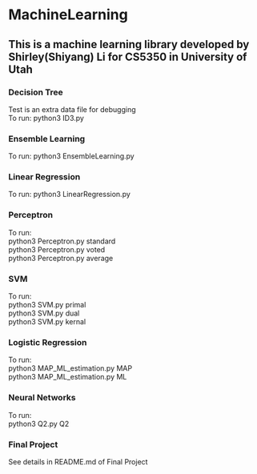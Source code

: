# MachineLearning
## This is a machine learning library developed by Shirley(Shiyang) Li for CS5350 in University of Utah
### Decision Tree
Test is an extra data file for debugging</br>
To run: python3 ID3.py</br>
### Ensemble Learning
To run: python3 EnsembleLearning.py
### Linear Regression
To run: python3 LinearRegression.py
### Perceptron
To run: </br>
python3 Perceptron.py standard</br>
python3 Perceptron.py voted</br>
python3 Perceptron.py average</br>
### SVM
To run: </br>
python3 SVM.py primal</br>
python3 SVM.py dual</br>
python3 SVM.py kernal</br>
### Logistic Regression
To run:</br>
python3 MAP_ML_estimation.py MAP</br>
python3 MAP_ML_estimation.py ML</br>
### Neural Networks
To run:</br>
python3 Q2.py Q2</br>
### Final Project
See details in README.md of Final Project